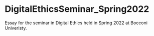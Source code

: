 # DigitalEthicsSeminar_Spring2022
Essay for the seminar in Digital Ethics held in Spring 2022 at Bocconi Univeristy.
